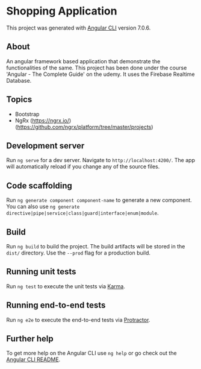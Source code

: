 # Shopping Application

This project was generated with [Angular CLI](https://github.com/angular/angular-cli) version 7.0.6.

## About

An angular framework based application that demonstrate the functionalities of the same. This project has been done under the course 'Angular - The Complete Guide' on the udemy. It uses the Firebase Realtime Database.

## Topics
- Bootstrap
- NgRx (https://ngrx.io/) (https://github.com/ngrx/platform/tree/master/projects)

## Development server

Run `ng serve` for a dev server. Navigate to `http://localhost:4200/`. The app will automatically reload if you change any of the source files.

## Code scaffolding

Run `ng generate component component-name` to generate a new component. You can also use `ng generate directive|pipe|service|class|guard|interface|enum|module`.

## Build

Run `ng build` to build the project. The build artifacts will be stored in the `dist/` directory. Use the `--prod` flag for a production build.

## Running unit tests

Run `ng test` to execute the unit tests via [Karma](https://karma-runner.github.io).

## Running end-to-end tests

Run `ng e2e` to execute the end-to-end tests via [Protractor](http://www.protractortest.org/).

## Further help

To get more help on the Angular CLI use `ng help` or go check out the [Angular CLI README](https://github.com/angular/angular-cli/blob/master/README.md).

